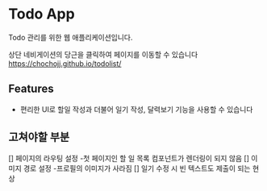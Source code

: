 # Todo App

Todo 관리를 위한 웹 애플리케이션입니다.

상단 네비게이션의 당근을 클릭하여 페이지를 이동할 수 있습니다
https://chochojj.github.io/todolist/

## Features

- 편리한 UI로 할일 작성과 더불어 일기 작성, 달력보기 기능을 사용할 수 있습니다

## 고쳐야할 부분
[] 페이지의 라우팅 설정
-첫 페이지인 할 일 목록 컴포넌트가 렌더링이 되지 않음
[] 이미지 경로 설정
-프로필의 이미지가 사라짐
[] 일기 수정 시 빈 텍스트도 제출이 되는 현상

